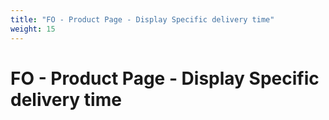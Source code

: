 ```yaml
---
title: "FO - Product Page - Display Specific delivery time"
weight: 15
---
```


# FO - Product Page - Display Specific delivery time
